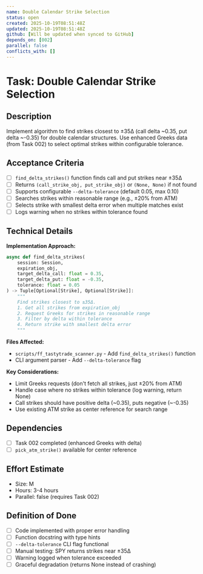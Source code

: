 ```yaml
---
name: Double Calendar Strike Selection
status: open
created: 2025-10-19T08:51:48Z
updated: 2025-10-19T08:51:48Z
github: [Will be updated when synced to GitHub]
depends_on: [002]
parallel: false
conflicts_with: []
---
```


# Task: Double Calendar Strike Selection

## Description
Implement algorithm to find strikes closest to ±35Δ (call delta ~0.35, put delta ~-0.35) for double calendar structures. Use enhanced Greeks data (from Task 002) to select optimal strikes within configurable tolerance.

## Acceptance Criteria
- [ ] `find_delta_strikes()` function finds call and put strikes near ±35Δ
- [ ] Returns `(call_strike_obj, put_strike_obj)` or `(None, None)` if not found
- [ ] Supports configurable `--delta-tolerance` (default 0.05, max 0.10)
- [ ] Searches strikes within reasonable range (e.g., ±20% from ATM)
- [ ] Selects strike with smallest delta error when multiple matches exist
- [ ] Logs warning when no strikes within tolerance found

## Technical Details

**Implementation Approach:**
```python
async def find_delta_strikes(
    session: Session,
    expiration_obj,
    target_delta_call: float = 0.35,
    target_delta_put: float = -0.35,
    tolerance: float = 0.05
) -> Tuple[Optional[Strike], Optional[Strike]]:
    """
    Find strikes closest to ±35Δ.
    1. Get all strikes from expiration_obj
    2. Request Greeks for strikes in reasonable range
    3. Filter by delta within tolerance
    4. Return strike with smallest delta error
    """
```

**Files Affected:**
- `scripts/ff_tastytrade_scanner.py` - Add `find_delta_strikes()` function
- CLI argument parser - Add `--delta-tolerance` flag

**Key Considerations:**
- Limit Greeks requests (don't fetch all strikes, just ±20% from ATM)
- Handle case where no strikes within tolerance (log warning, return None)
- Call strikes should have positive delta (~0.35), puts negative (~-0.35)
- Use existing ATM strike as center reference for search range

## Dependencies
- [ ] Task 002 completed (enhanced Greeks with delta)
- [ ] `pick_atm_strike()` available for center reference

## Effort Estimate
- Size: M
- Hours: 3-4 hours
- Parallel: false (requires Task 002)

## Definition of Done
- [ ] Code implemented with proper error handling
- [ ] Function docstring with type hints
- [ ] `--delta-tolerance` CLI flag functional
- [ ] Manual testing: SPY returns strikes near ±35Δ
- [ ] Warning logged when tolerance exceeded
- [ ] Graceful degradation (returns None instead of crashing)
